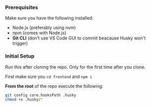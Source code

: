 ### Prerequisites

Make sure you have the following installed:

- Node.js (preferably using nvm)
- npm (comes with Node.js)
- **Git CLI** (don’t use VS Code GUI to commit beacause Husky won't trigger)

### Initial Setup

Run this after cloning the repo. Only for the first time after you clone.

First make sure you `cd frontend` and `npm i`

**From the root** of the repo execute the following:

```bash
git config core.hooksPath .husky
chmod +x .husky/*
```
